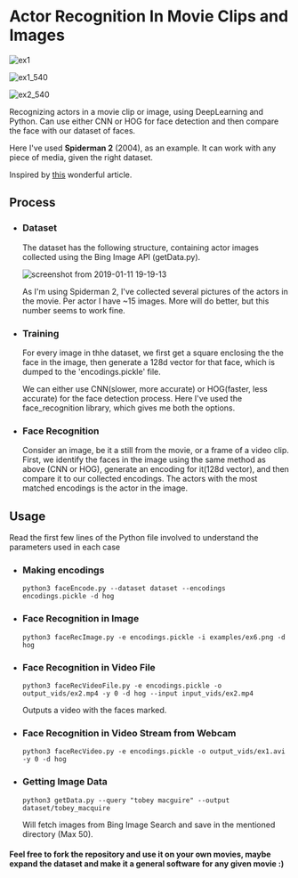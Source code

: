 # Actor Recognition In Movie Clips and Images
![ex1](https://user-images.githubusercontent.com/31413064/51027993-43f7f480-15b8-11e9-809a-f711c59aac8a.gif)


![ex1_540](https://user-images.githubusercontent.com/31413064/51028169-c5e81d80-15b8-11e9-9c15-d12ce4905027.png)


![ex2_540](https://user-images.githubusercontent.com/31413064/51028202-d7312a00-15b8-11e9-9c6e-948bc385967d.png)

Recognizing actors in a movie clip or image, using DeepLearning and Python.
Can use either CNN or HOG for face detection and then compare the face with our dataset of faces.

Here I've used **Spiderman 2** (2004), as an example. It can work with any piece of media, given the right dataset.

Inspired by [this](https://www.pyimagesearch.com/2018/06/18/face-recognition-with-opencv-python-and-deep-learning/) wonderful article.

## Process
- ### Dataset 
    The dataset has the following structure, containing actor images collected using the Bing Image API (getData.py).
    
    
    ![screenshot from 2019-01-11 19-19-13](https://user-images.githubusercontent.com/31413064/51037313-dc50a200-15d5-11e9-94d1-45e94290ee52.png)
    
    
    As I'm using Spiderman 2, I've collected several pictures of the actors in the movie. Per actor I have ~15 images. More will do better, but this number seems to work fine.

- ### Training
  For every image in thhe dataset, we first get a square enclosing the the face in the image, then generate a 128d vector for that face, which is dumped to the 'encodings.pickle' file.
  
  We can either use CNN(slower, more accurate) or HOG(faster, less accurate) for the face detection process. Here I've used the face_recognition library, which gives me both the options.

- ### Face Recognition
  Consider an image, be it a still from the movie, or a frame of a video clip.
  First, we identify the faces in the image using the same method as above (CNN or HOG), generate an encoding for it(128d vector), and then compare it to our collected encodings. The actors with the most matched encodings is the actor in the image.

## Usage

Read the first few lines of the Python file involved to understand the parameters used in each case

- ### Making encodings
    ```
    python3 faceEncode.py --dataset dataset --encodings encodings.pickle -d hog
    ```

- ### Face Recognition in Image
  ```
  python3 faceRecImage.py -e encodings.pickle -i examples/ex6.png -d hog
  ```

- ### Face Recognition in Video File
  ```
  python3 faceRecVideoFile.py -e encodings.pickle -o output_vids/ex2.mp4 -y 0 -d hog --input input_vids/ex2.mp4
  ```
  Outputs a video with the faces marked.

- ### Face Recognition in Video Stream from Webcam
  ```
  python3 faceRecVideo.py -e encodings.pickle -o output_vids/ex1.avi -y 0 -d hog
  ```
- ### Getting Image Data
  ```
  python3 getData.py --query "tobey macguire" --output dataset/tobey_macquire
  ```
  Will fetch images from Bing Image Search and save in the mentioned directory (Max 50).

#### Feel free to fork the repository and use it on your own movies, maybe expand the dataset and make it a general software for any given movie :)

